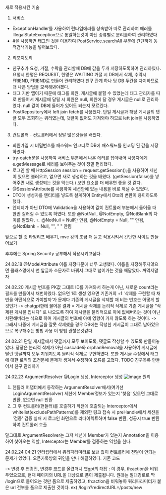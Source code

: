 새로 적용시킨 기술
1. 서비스
- ExceptionHandler를 사용하여 런타임에러를 상속받아 따로 관리하여 에러를 IllegalStateException으로 통일하는것이 아닌 종류별로 분리를하여 관리하였다
- #을 사용하면 태그인 것을 이용하여 PostService.searchAll 부분에 간단하게 동적검색기능을 넣어보았다.

2. 리포지토리
- 친구추가 요청, 거절, 수락을 관리할때 DB에 값을 두개 저장하도록하여 관리하였다. 요청시 한명은 REQUEST, 한명은 WAITING 거절 시 DB에서 삭제, 수락시 FRIEND, FRIEND로 만들어 관리하였다 친구 관계 하나 당 DB 두칸을 차지하므로 더 나은 방법을 모색해봐야겠다.
- 태그 기반 앱이기 때문에 태그를 회원, 게시글에 붙힐 수 있었는데 태그 관리자를 따로 만들어서 게시글에 달릴 시 회원은 null, 회원에 달 경우 게시글은 null로 관리하였다. null 값이 DB에 들어가 있어도 되는지 모르겠다.
- PostRepository에서 left join fetch를 사용했다. 단일 게시글과 해당 게시글의 댓글 모두 조회하는 쿼리였는데, 댓글이 없어도 가져와야 하므로 left join을 사용하였다.

3. 컨트롤러 - 컨트롤러에서 정말 많은것들을 배웠다.
- 회원가입 시 비밀번호를 패스워드 인코더로 DB에 패스워드를 인코딩 된 값을 저장하였다.
- try-catch문을 사용하여 서비스 부분에서 나온 에러를 잡아내어 사용자에게 e.getMessage로 에러를 보여주는 것이 정말 편리했다.
- 로그인 할 때 HttpSession session = request.getSession();을 사용하여 세션이 있으면 불러오고, 없으면 새로 생성하는 것을 배웠다. (getSession(false)를 넣어주면 새로 생성되는 것을 막는다.) 보안 요소를 더 배우면 좋을 것 같다.
- @SessionAttribute를 사용하여 세션안에 있는 내용을 바로 꺼낼 수 있었다.
- DTO에 생성자를 엔티티를 넣도록 설계하여 Entity에서 Dto의 변환이 용이하도록 했다.
- 엔티티가 아닌 DTO에 Validation을 사용하여 값이 컨트롤러 부분에서 들어올 때 한번 걸러질 수 있도록 하였다. 또한 @NotNull, @NotEmpty, @NotBlank의 차이를 알았다.
  ㄴ @NotNull = Null만 안됨, @NotEmpty = Null, "" 안됨, @NotBlank = Null, "", " " 안됨



앞으로 할 것
타임리프 배우기, mvc 강의 조금 더 듣고
적용시켜서 간단한 사이트 만들어보기

추후에는 Spring Security 공부해서 적용시키고싶다.

24.02.18 @ModelAttribute 이름 지정때문에 너무 고생했다. 이름을 지정해주지않으면 클래스명에서 맨 앞글자 소문자로 바꿔서 그대로 넘어가는 것을 깨달았다. 까먹지말자

24.02.20 게시글 번호를 PK값 그대로 ID를 가져와서 하는게 아닌, 새로운 count라는 필드를 만들어서 채번하였다. 없으면 1로 생성 있으면 기존거의 +1
'삭제를 구현할 때 채번을 어떤식으로 가야할까'가 문제다 기존의 게시글을 삭제할 때 비는 번호는 어떻게 할 것인가
-> chatgpt한테 물어본 결과 = 게시글 삭제를 논리적 삭제로 기존 게시글을 "삭제된 게시물 입니다" 로 나오도록 하여 게시글을 물리적으로 아예 없애버리는 것이 아닌 치환해버리는 식으로 하여 게시글의 번호에 아예 영향이 가지 않도록 하는 것이다.
-> 그래서 나중에 게시글을 잘못 삭제했을 경우 DB에는 작성한 게시글이 그대로 남아있으므로 복구해주는 방법 사용
이 방법 괜찮은것같다.

24.02.21 단일 게시글에서 댓글까지 모두 보이도록, 댓글도 작성할 수 있도록 만들어놓았다.
당장은 논리적 삭제가 아닌 cascade와 orphanRemoval을 사용하여 게시글에 딸린 댓글까지 모두 지워지도록 물리적 삭제로 구현하였다.
또한 게시글 수정에서 태그에 대한 로직의 조건문에 문제가 생겨서 수정하여 오류를 고쳤다.
TODO 친구목록 만들어서 친구 관리하기

24.02.23 ArgumentResolver @Login 생성, Interceptor 생성
![image](https://github.com/thstkddnr20/sharing-hobbies/assets/79399385/df99ac88-0e90-47eb-a41d-323d5f1d7420)
원리
1. 핸들러 어댑터에서 동작하는 ArgumentResolver에서(여기선 LoginArgumentResolver) 세션에 Member정보가 있는지 '찾음' 있으면 그대로 반환, 없으면 null 반환
2. 그 후 컨트롤러(핸들러)를 호출하기 직전에 호출되는 Interceptor에서 whitelist(excludePathPatterns)를 제외한 링크 접속 시 preHandle에서 세션을 '검증' 검증 실패 시 로그인 화면으로 리다이렉트하며 false 반환, 성공시 true 반환하여 컨트롤러 호출

말그대로 ArgumentResolver는 그저 세션에 Member가 있는지 Annotation을 이용하여 찾아오는 역할, Interceptor는 Member를 검증하는 역할을 한다.

24.02.24 04:21 인터셉터에서 쿼리파라미터로 보낸 값이 컨트롤러에 전달이 안되는 문제가 있었다.
오픈카톡방의 귀인을 만나 해결하였다.
기존 코드 <form th:action="@{/login}" th:object="${memberRequest}" method="post"> -> 변경 후 <form th:action th:object="${memberRequest}" method="post">
변경전, 변경후 코드를 올렸더니 챗gpt의 대답 : 이 경우, th:action을 비워두었으므로, 현재 페이지의 URL을 대상으로 폼이 제출됩니다.
원래는 절대경로로 딱 /login으로 들어오는 것만 폼으로 제출하였고, th:action을 비워놓아 쿼리파라미터가 붙은 url 전부를 폼으로 제출한 것이다. ex) /login?redirectURL=/posts/new






